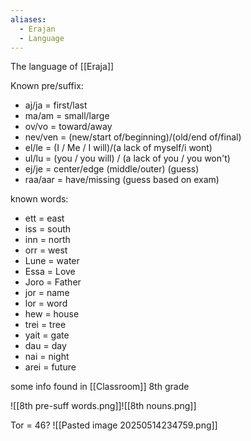```yaml
---
aliases:
  - Erajan
  - Language
---
```

The language of [[Eraja]]

Known pre/suffix:
- aj/ja = first/last
- ma/am = small/large
- ov/vo = toward/away
- nev/ven = (new/start of/beginning)/(old/end of/final)
- el/le = (I / Me / I will)/(a lack of myself/i wont)
- ul/lu = (you / you will) / (a lack of you / you won't)
- ej/je = center/edge (middle/outer)      (guess)
- raa/aar = have/missing                        (guess based on exam)


known words:
- ett = east
- iss = south
- inn = north
- orr = west
- Lune = water
- Essa = Love
- Joro = Father
- jor = name
- lor = word
- hew = house
- trei = tree
- yait = gate
- dau = day
- nai = night
- arei = future


some info found in [[Classroom]] 8th grade

![[8th pre-suff words.png]]![[8th nouns.png]]

Tor = 46?
![[Pasted image 20250514234759.png]]
